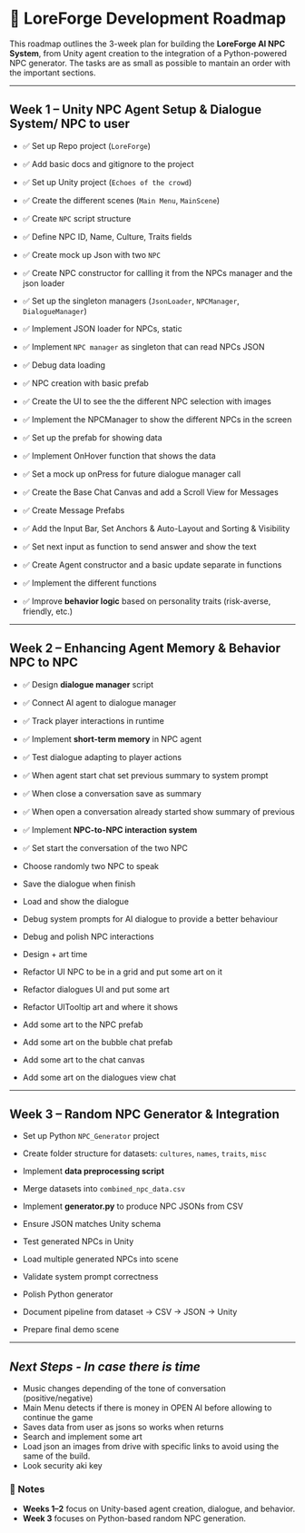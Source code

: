 # 📅 LoreForge Development Roadmap

This roadmap outlines the 3-week plan for building the **LoreForge AI NPC System**, from Unity agent creation to the integration of a Python-powered NPC generator. The tasks are as small as possible to mantain an order with the important sections.

---

## **Week 1 – Unity NPC Agent Setup & Dialogue System/ NPC to user**

- ✅ Set up Repo project (`LoreForge`)  
- ✅ Add basic docs and gitignore to the project  
- ✅ Set up Unity project (`Echoes of the crowd`)  
- ✅ Create the different scenes (`Main Menu`, `MainScene`) 

- ✅ Create `NPC` script structure  
- ✅ Define NPC ID, Name, Culture, Traits fields  
- ✅ Create mock up Json with two `NPC`
- ✅ Create NPC constructor for callling it from the NPCs manager and the json loader

- ✅ Set up the singleton managers (`JsonLoader`, `NPCManager`, `DialogueManager`)
- ✅ Implement JSON loader for NPCs, static
- ✅ Implement `NPC manager` as singleton that can read NPCs JSON  
- ✅ Debug data loading  

- ✅ NPC creation with basic prefab
- ✅ Create the UI to see the the different NPC selection with images
- ✅ Implement the NPCManager to show the different NPCs in the screen
- ✅ Set up the prefab for showing data
- ✅ Implement OnHover function that shows the data
- ✅ Set a mock up onPress for future dialogue manager call

- ✅ Create the Base Chat Canvas and add a Scroll View for Messages
- ✅ Create Message Prefabs
- ✅ Add the Input Bar, Set Anchors & Auto-Layout and Sorting & Visibility

- ✅ Set next input as function to send answer and show the text
- ✅ Create Agent constructor and a basic update separate in functions
- ✅ Implement the different functions
- ✅ Improve **behavior logic** based on personality traits (risk-averse, friendly, etc.)  


---

## **Week 2 – Enhancing Agent Memory & Behavior NPC to NPC**

- ✅ Design **dialogue manager** script  
- ✅ Connect AI agent to dialogue manager 
- ✅ Track player interactions in runtime 
- ✅ Implement **short-term memory** in NPC agent  
- ✅ Test dialogue adapting to player actions 

- ✅ When agent start chat set previous summary to system prompt
- ✅ When close a conversation save as summary
- ✅ When open a conversation already started show summary of previous

- ✅ Implement **NPC-to-NPC interaction system**  
- ✅ Set start the conversation of the two NPC
- Choose randomly two NPC to speak
- Save the dialogue when finish
- Load and show the dialogue
- Debug system prompts for AI dialogue to provide a better behaviour
- Debug and polish NPC interactions  

- Design + art time
- Refactor UI NPC to be in a grid and put some art on it
- Refactor dialogues UI and put some art
- Refactor UITooltip art and where it shows
- Add some art to the NPC prefab
- Add some art on the bubble chat prefab
- Add some art to the chat canvas
- Add some art on the dialogues view chat


---

## **Week 3 – Random NPC Generator & Integration**

- Set up Python `NPC_Generator` project  
- Create folder structure for datasets: `cultures`, `names`, `traits`, `misc`  

- Implement **data preprocessing script**  
- Merge datasets into `combined_npc_data.csv`  

- Implement **generator.py** to produce NPC JSONs from CSV  
- Ensure JSON matches Unity schema  

- Test generated NPCs in Unity  
- Load multiple generated NPCs into scene  
- Validate system prompt correctness  

- Polish Python generator  
- Document pipeline from dataset → CSV → JSON → Unity  
- Prepare final demo scene  

---

## *Next Steps - In case there is time*

- Music changes depending of the tone of conversation (positive/negative)
- Main Menu detects if there is money in OPEN AI before allowing to continue the game
- Saves data from user as jsons so works when returns
- Search and implement some art
- Load json an images from drive with specific links to avoid using the same of the build.
- Look security aki key

### 📝 Notes
- **Weeks 1–2** focus on Unity-based agent creation, dialogue, and behavior.
- **Week 3** focuses on Python-based random NPC generation.
